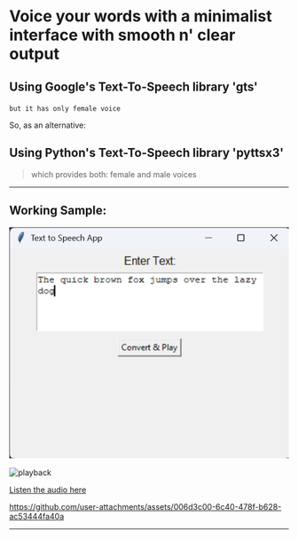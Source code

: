

# Voice your words with a minimalist interface with smooth n' clear output

## Using Google's Text-To-Speech library 'gts'

`but it has only female voice`

So, as an alternative:

## Using Python's Text-To-Speech library 'pyttsx3'

> which provides both: female and male voices


---


## Working Sample:


![app menu](docs/menu_and_sample_text.png)

![playback](https://github.com/user-attachments/assets/006d3c00-6c40-478f-b628-ac53444fa40a)

[Listen the audio here](https://one-at-a-time.github.io/Voicer/)


https://github.com/user-attachments/assets/006d3c00-6c40-478f-b628-ac53444fa40a

---
